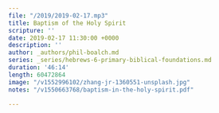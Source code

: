 ```yaml
---
file: "/2019/2019-02-17.mp3"
title: Baptism of the Holy Spirit
scripture: ''
date: 2019-02-17 11:30:00 +0000
description: ''
author: _authors/phil-boalch.md
series: _series/hebrews-6-primary-biblical-foundations.md
duration: '46:14'
length: 60472864
image: "/v1552996102/zhang-jr-1360551-unsplash.jpg"
notes: "/v1550663768/baptism-in-the-holy-spirit.pdf"

---
```

